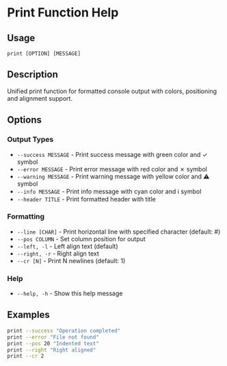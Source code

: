 # Print Function Help

## Usage
`print [OPTION] [MESSAGE]`

## Description
Unified print function for formatted console output with colors, positioning and alignment support.

## Options

### Output Types
- `--success MESSAGE` - Print success message with green color and ✓ symbol
- `--error MESSAGE` - Print error message with red color and ✗ symbol  
- `--warning MESSAGE` - Print warning message with yellow color and ⚠ symbol
- `--info MESSAGE` - Print info message with cyan color and ℹ symbol
- `--header TITLE` - Print formatted header with title

### Formatting
- `--line [CHAR]` - Print horizontal line with specified character (default: #)
- `--pos COLUMN` - Set column position for output
- `--left, -l` - Left align text (default)
- `--right, -r` - Right align text
- `--cr [N]` - Print N newlines (default: 1)

### Help
- `--help, -h` - Show this help message

## Examples
```bash
print --success "Operation completed"
print --error "File not found" 
print --pos 20 "Indented text"
print --right "Right aligned"
print --cr 2